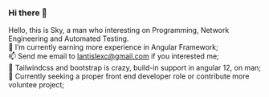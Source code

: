 ### Hi there 👋

Hello, this is Sky, a man who interesting on Programming, Network Engineering and Automated Testing. <br>
🌱 I’m currently earning more experience in Angular Framework; <br>
📫 Send me email to lantislexc@gmail.com if you interested me;<br>
💬 Tailwindcss and bootstrap is crazy, build-in support in angular 12, on man;<br>
🤔 Currently seeking a proper front end developer role or contribute more voluntee project; <br>
<!--
**lantisky/lantisky** is a ✨ _special_ ✨ repository because its `README.md` (this file) appears on your GitHub profile.

Here are some ideas to get you started:

- 🔭 I’m currently working on ...
- 🌱 I’m currently learning ...
- 👯 I’m looking to collaborate on ...
- 🤔 I’m looking for help with ...
- 💬 Ask me about ...
- 📫 How to reach me: ...
- 😄 Pronouns: ...
- ⚡ Fun fact: ...
-->
